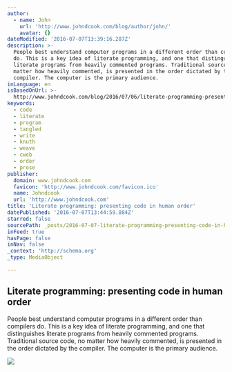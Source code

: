 ```yaml
---
author:
  - name: John
    url: 'http://www.johndcook.com/blog/author/john/'
    avatar: {}
dateModified: '2016-07-07T13:39:16.287Z'
description: >-
  People best understand computer programs in a different order than compilers
  do. This is a key idea of literate programming, and one that distinguishes
  literate programs from heavily commented programs. Traditional source code, no
  matter how heavily commented, is presented in the order dictated by the
  compiler. The computer is the primary audience.
inLanguage: en
isBasedOnUrl: >-
  http://www.johndcook.com/blog/2016/07/06/literate-programming-presenting-code-in-human-order/
keywords:
  - code
  - literate
  - program
  - tangled
  - write
  - knuth
  - weave
  - cweb
  - order
  - prose
publisher:
  domain: www.johndcook.com
  favicon: 'http://www.johndcook.com/favicon.ico'
  name: Johndcook
  url: 'http://www.johndcook.com'
title: 'Literate programming: presenting code in human order'
datePublished: '2016-07-07T13:44:59.884Z'
starred: false
sourcePath: _posts/2016-07-07-literate-programming-presenting-code-in-human-order.md
inFeed: true
hasPage: false
inNav: false
_context: 'http://schema.org'
_type: MediaObject

---
```

<article style=""><h1>Literate programming: presenting code in human order</h1><p>People best understand computer programs in a different order than compilers do. This is a key idea of literate programming, and one that distinguishes literate programs from heavily commented programs. Traditional source code, no matter how heavily commented, is presented in the order dictated by the compiler. The computer is the primary audience.</p><img src="http://ws-na.amazon-adsystem.com/widgets/q?_encoding=UTF8&amp;ASIN=0937073806&amp;Format=_SL250_&amp;ID=AsinImage&amp;MarketPlace=US&amp;ServiceVersion=20070822&amp;WS=1&amp;tag=theende-20" /></article>